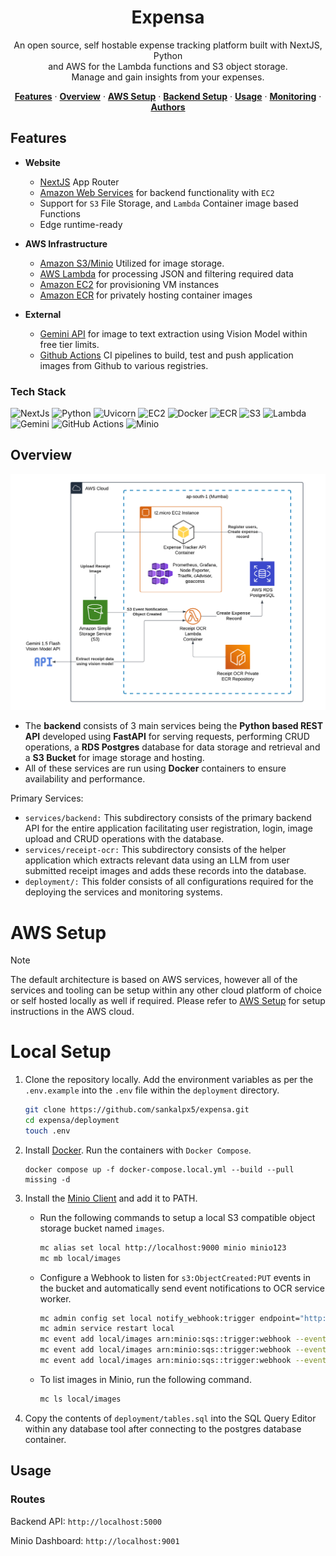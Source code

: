 <h1 align="center">Expensa</h1>

<p align="center">
  An open source, self hostable expense tracking platform built with NextJS, Python<br>
  and AWS for the Lambda functions and S3 object storage.<br>Manage and gain insights from your expenses.
</p>

<p align="center">
  <a href="#features"><strong>Features</strong></a> ·
  <a href="#overview"><strong>Overview</strong></a> ·
  <a href="#aws-setup"><strong>AWS Setup</strong></a> ·
  <a href="#remote-backend-setup"><strong>Backend Setup</strong></a> ·
  <a href="#usage"><strong>Usage</strong></a> ·
  <a href="#monitoring"><strong>Monitoring</strong></a> ·
  <a href="#authors"><strong>Authors</strong></a>
</p>

## Features

- **Website**
  - [NextJS](https://nextjs.org) App Router
  - [Amazon Web Services](https://docs.aws.amazon.com/) for backend functionality with `EC2`
  - Support for `S3` File Storage, and `Lambda` Container image based Functions
  - Edge runtime-ready
  
- **AWS Infrastructure**
  - [Amazon S3/Minio](https://aws.amazon.com/s3) Utilized for image storage.
  - [AWS Lambda](https://aws.amazon.com/lambda) for processing JSON and filtering required data
  - [Amazon EC2](https://aws.amazon.com/sns) for provisioning VM instances 
  - [Amazon ECR](https://aws.amazon.com/ecr) for privately hosting container images 

- **External** 
  - [Gemini API](https://ai.google.dev/gemini-api/docs) for image to text extraction using Vision Model within free tier limits.
  - [Github Actions](https://github.com/features/actions) CI pipelines to build, test and push application images from Github to various registries.

### Tech Stack
![NextJs](https://img.shields.io/badge/Nextjs-black?style=for-the-badge&logo=nextdotjs&logoColor=white)
![Python](https://img.shields.io/badge/Python-blue?style=for-the-badge&logo=python&logoColor=white)
![Uvicorn](https://img.shields.io/badge/uvicorn-E6526F.svg?style=for-the-badge&logo=gunicorn&logoColor=white)
![EC2](https://img.shields.io/badge/ec2-orange?style=for-the-badge&logo=amazon-ec2&logoColor=white)
![Docker](https://img.shields.io/badge/docker-%230db7ed.svg?style=for-the-badge&logo=docker&logoColor=white)
![ECR](https://img.shields.io/badge/ecr-f06611.svg?style=for-the-badge&logo=square&logoColor=white)
![S3](https://img.shields.io/badge/S3-darkgreen?style=for-the-badge&logo=amazon-s3&logoColor=white)
![Lambda](https://img.shields.io/badge/Lambda-FF9900?style=for-the-badge&logo=aws-lambda&logoColor=white)
![Gemini](https://img.shields.io/badge/gemini-8E75B2?style=for-the-badge&logo=google%20gemini&logoColor=white)
![GitHub Actions](https://img.shields.io/badge/github%20actions-%232671E5.svg?style=for-the-badge&logo=githubactions&logoColor=white)
![Minio](https://img.shields.io/badge/MinIO-C72E49.svg?style=for-the-badge&logo=MinIO&logoColor=white)

## Overview
<img alt="AWS Architecture" src="./assets/arch.png">

- The **backend** consists of 3 main services being the **Python based REST API** developed using **FastAPI** for serving requests, performing CRUD operations, a **RDS Postgres** database for data storage and retrieval and a **S3 Bucket** for image storage and hosting.
- All of these services are run using **Docker** containers to ensure availability and performance.

Primary Services:
- `services/backend:` This subdirectory consists of the primary backend API for the entire application facilitating user registration, login, image upload and CRUD operations with the database.
- `services/receipt-ocr:` This subdirectory consists of the helper application which extracts relevant data using an LLM from user submitted receipt images and adds these records into the database.
- `deployment/:` This folder consists of all configurations required for the deploying the services and monitoring systems.

# AWS Setup

> [!NOTE]  
> The default architecture is based on AWS services, however all of the services and tooling can be setup within any other cloud platform of choice or self hosted locally as well if required. Please refer to [AWS Setup](./AWS-setup.md) for setup instructions in the AWS cloud.

# Local Setup

1. Clone the repository locally. Add the environment variables as per the `.env.example` into the `.env` file within the `deployment` directory.

    ```bash
    git clone https://github.com/sankalpx5/expensa.git
    cd expensa/deployment
    touch .env
    ```

2. Install [Docker](https://docs.docker.com/desktop/). Run the containers with `Docker Compose`.

    ```
    docker compose up -f docker-compose.local.yml --build --pull missing -d
    ```
3. Install the [Minio Client](https://min.io/docs/minio/linux/reference/minio-mc.html) and add it to PATH. 

    - Run the following commands to setup a local S3 compatible object storage bucket named `images`.
      ```bash
      mc alias set local http://localhost:9000 minio minio123
      mc mb local/images
      ```

    - Configure a Webhook to listen for `s3:ObjectCreated:PUT` events in the bucket and automatically send event notifications to OCR service worker.
      ```bash
      mc admin config set local notify_webhook:trigger endpoint="http://worker:8000/event" && mc admin config set local notify_webhook:trigger format=json
      mc admin service restart local
      mc event add local/images arn:minio:sqs::trigger:webhook --event put --suffix .jpg
      mc event add local/images arn:minio:sqs::trigger:webhook --event put --suffix .jpeg
      mc event add local/images arn:minio:sqs::trigger:webhook --event put --suffix .png
      ```

    - To list images in Minio, run the following command.
      ```bash
      mc ls local/images
      ```

4. Copy the contents of `deployment/tables.sql` into the SQL Query Editor within any database tool after connecting to the postgres database container.

## Usage

### Routes

Backend API: `http://localhost:5000`

Minio Dashboard: `http://localhost:9001`
